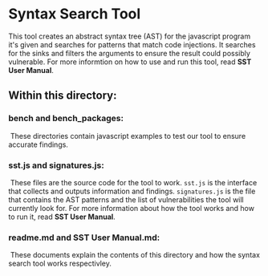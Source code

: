 # Syntax Search Tool

This tool creates an abstract syntax tree (AST) for the javascript program it's given and searches for patterns that match code injections. It searches for the sinks and filters the arguments to ensure the result could possibly vulnerable. For more informtion on how to use and run this tool, read <b>SST User Manual</b>. 



## Within this directory:

### bench and bench_packages:

​	These directories contain javascript examples to test our tool to ensure accurate findings. 

### sst.js and signatures.js:

​	These files are the source code for the tool to work. `sst.js` is the interface that collects and outputs information and findings. `signatures.js` is the file that contains the AST patterns and the list of vulnerabilities the tool will currently look for. For more information about how the tool works and how to run it, read <b>SST User Manual</b>. 

### readme.md and SST User Manual.md:

​	These documents explain the contents of this directory and how the syntax search tool works respectivley. 